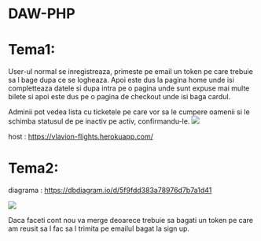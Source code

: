 # DAW-PHP

<h1>Tema1:</h1>

User-ul normal se inregistreaza, primeste pe email un token pe care trebuie sa l bage dupa ce se logheaza. Apoi este dus la pagina home unde isi completteaza datele si dupa intra pe o pagina
unde sunt expuse mai multe bilete si apoi este dus pe o pagina de checkout unde isi baga cardul.

Adminii pot vedea lista cu ticketele pe care vor sa le cumpere oamenii si le schimba statusul de pe inactiv pe activ, confirmandu-le.
<img src="https://i.imgur.com/ZdZDf2v.png">

host : https://vlavion-flights.herokuapp.com/

<h1>Tema2:</h1>

diagrama : https://dbdiagram.io/d/5f9fdd383a78976d7b7a1d41

<img src="https://i.imgur.com/YLDfb6L.png">


Daca faceti cont nou va merge deoarece trebuie sa bagati un token pe care am reusit sa l fac sa l trimita pe emailul bagat la sign up.

